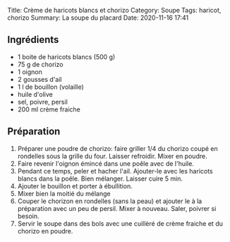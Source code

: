 Title: Crème de haricots blancs et chorizo
Category: Soupe
Tags: haricot, chorizo
Summary: La soupe du placard
Date:  2020-11-16 17:41

## Ingrédients
- 1	boite de haricots blancs (500 g)
- 75 g de chorizo
- 1 oignon
- 2 gousses d'ail
- 1 l de bouillon (volaille)
- huile d'olive
- sel, poivre, persil
- 200 ml crème fraiche


## Préparation
1. Préparer une poudre de chorizo: faire griller 1/4 du chorizo coupé en rondelles sous la grille du four. Laisser refroidir. Mixer en poudre.
2. Faire revenir l'oignon émincé dans une poêle avec de l'huile.
3. Pendant ce temps, peler et hacher l'ail. Ajouter-le avec les haricots blancs dans la poêle. Bien mélanger. Laisser cuire 5 min.
4. Ajouter le bouillon et porter à ébullition.
5. Mixer bien la moitié du mélange
6. Couper le chorizon en rondelles (sans la peau) et ajouter le à la préparation avec un peu de persil. Mixer à nouveau. Saler, poivrer si besoin.
7. Servir le soupe dans des bols avec une cuillèré de crème fraiche et du chorizo en poudre.